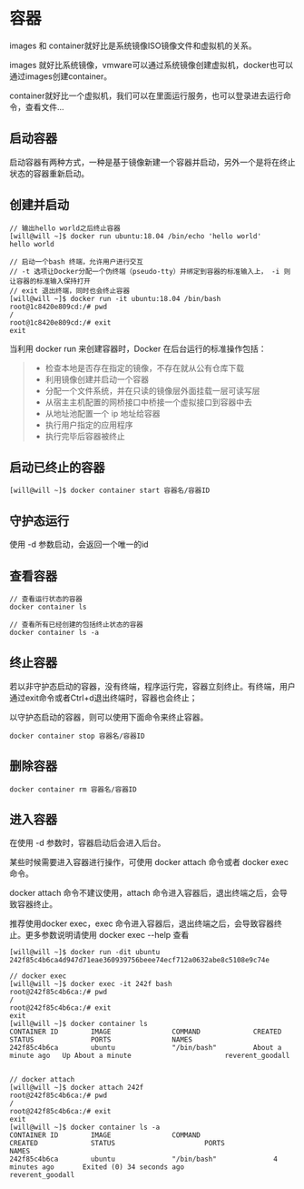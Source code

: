 # 容器

images 和 container就好比是系统镜像ISO镜像文件和虚拟机的关系。

images 就好比系统镜像，vmware可以通过系统镜像创建虚拟机，docker也可以通过images创建container。

container就好比一个虚拟机，我们可以在里面运行服务，也可以登录进去运行命令，查看文件...

## 启动容器

启动容器有两种方式，一种是基于镜像新建一个容器并启动，另外一个是将在终止状态的容器重新启动。

## 创建并启动
```
// 输出hello world之后终止容器
[will@will ~]$ docker run ubuntu:18.04 /bin/echo 'hello world'
hello world

// 启动一个bash 终端，允许用户进行交互
// -t 选项让Docker分配一个伪终端（pseudo-tty）并绑定到容器的标准输入上， -i 则让容器的标准输入保持打开
// exit 退出终端，同时也会终止容器
[will@will ~]$ docker run -it ubuntu:18.04 /bin/bash
root@1c8420e809cd:/# pwd
/
root@1c8420e809cd:/# exit
exit
```

当利用 docker run 来创建容器时，Docker 在后台运行的标准操作包括：
> * 检查本地是否存在指定的镜像，不存在就从公有仓库下载
> * 利用镜像创建并启动一个容器
> * 分配一个文件系统，并在只读的镜像层外面挂载一层可读写层
> * 从宿主主机配置的网桥接口中桥接一个虚拟接口到容器中去
> * 从地址池配置一个 ip 地址给容器
> * 执行用户指定的应用程序
> * 执行完毕后容器被终止

## 启动已终止的容器
```
[will@will ~]$ docker container start 容器名/容器ID
```

## 守护态运行

使用 -d 参数启动，会返回一个唯一的id

## 查看容器
```
// 查看运行状态的容器
docker container ls

// 查看所有已经创建的包括终止状态的容器
docker container ls -a
```

## 终止容器

若以非守护态启动的容器，没有终端，程序运行完，容器立刻终止。有终端，用户通过exit命令或者Ctrl+d退出终端时，容器也会终止；

以守护态启动的容器，则可以使用下面命令来终止容器。
```
docker container stop 容器名/容器ID
```

## 删除容器
```
docker container rm 容器名/容器ID
```

## 进入容器

在使用 -d 参数时，容器启动后会进入后台。

某些时候需要进入容器进行操作，可使用 docker attach 命令或者 docker exec 命令。

docker attach 命令不建议使用，attach 命令进入容器后，退出终端之后，会导致容器终止。

推荐使用docker exec，exec 命令进入容器后，退出终端之后，会导致容器终止。更多参数说明请使用 docker exec --help 查看
```
[will@will ~]$ docker run -dit ubuntu
242f85c4b6ca4d947d71eae360939756beee74ecf712a0632abe8c5108e9c74e

// docker exec
[will@will ~]$ docker exec -it 242f bash
root@242f85c4b6ca:/# pwd
/
root@242f85c4b6ca:/# exit
exit
[will@will ~]$ docker container ls
CONTAINER ID        IMAGE               COMMAND             CREATED              STATUS              PORTS               NAMES
242f85c4b6ca        ubuntu              "/bin/bash"         About a minute ago   Up About a minute                       reverent_goodall


// docker attach
[will@will ~]$ docker attach 242f
root@242f85c4b6ca:/# pwd
/
root@242f85c4b6ca:/# exit
exit
[will@will ~]$ docker container ls -a
CONTAINER ID        IMAGE               COMMAND                  CREATED             STATUS                      PORTS               NAMES
242f85c4b6ca        ubuntu              "/bin/bash"              4 minutes ago       Exited (0) 34 seconds ago                       reverent_goodall
```
